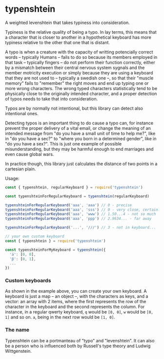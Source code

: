 # typenshtein

A weighted levenshtein that takes typiness into consideration.

Typiness is the relative quality of being a typo. In lay terms, this means that
a character that is closer to another in a hypothetical keyboard has more
typiness relative to the other that one that is distant.

A typo is when a creature with the capacity of writting potencially correct
words – typically Humans – fails to do so because its members employed in that
task – typically fingers – do not perform their function correctly, either by a
mismatch between their central nervous system sygnals and the member motricity
execution or simply because they are using a keyboard that they are not used to
– typically a swedish one –, so that their "muscle memory" fails to "remember"
the right moves and end up typing one or more wrong characters. The wrong typed
characters statistically tend to be physically close to the originally intended
character, and a proper detection of typos needs to take that into consideration.

Typos are by normally not intentional, but this library can detect also
intentional ones.

Detecting typos is an important thing to do cause a typo can, for instance
prevent the proper delivery of a vital email, or change the meaning of an
intended message from "do you have a small unit of time to help me?", like in
"do you have a sec?" to "where you born in a determined gender", like in "do
you have a sex?". This is just one example of possible misunderstanding, but
they may be harmful enough to end marriages and even cause global wars.

In practice though, this library just calculates the distance of two points in a
cartesian plain.

Usage:

```js
const { typenshtein, regularKeyboard } = require('typenshtein')

const typenshteinForRegularKeyboard = typenshtein(regularKeyboard)

typenshteinForRegularKeyboard('aaa', 'aaa') // 0 - precise
typenshteinForRegularKeyboard('aaa', 'sss') // 0 - very close, certainly typo
typenshteinForRegularKeyboard('aaa', 'www') // 1.50...4 - not so much
typenshteinForRegularKeyboard('aaa', 'ppp') // 2.9634... - far away

typenshteinForRegularKeyboard('...', '///') // 3 - not in keyboard...

// your own custom keyboard
const { typenshtein } = require('typenshtein')

const typenshteinForMyKeyboard = typenshtein({
  'ä': [0, 0],
  'β': [0, 1],
  ...
})
```

### Custom keyboards

As shown in the example above, you can create your own keyboard. A keyboard is
just a map – an object –, with the characters as keys, and a vector: an array
with 2 items, where the first represents the row of the character in the
keyboard and the second represents the column. For instance, in a regular qwerty
keyboard, `q` would be `[0, 0]`, `w` would be `[0, 1]` and so on. `a`, being in
the next row would be `[1, 0]`.

### The name

Typenshtein can be a portmanteau of "typo" and "levenshtein". It can also be a
person who is influenced both by Russell's type theory and Ludwig Wittgenstein.
